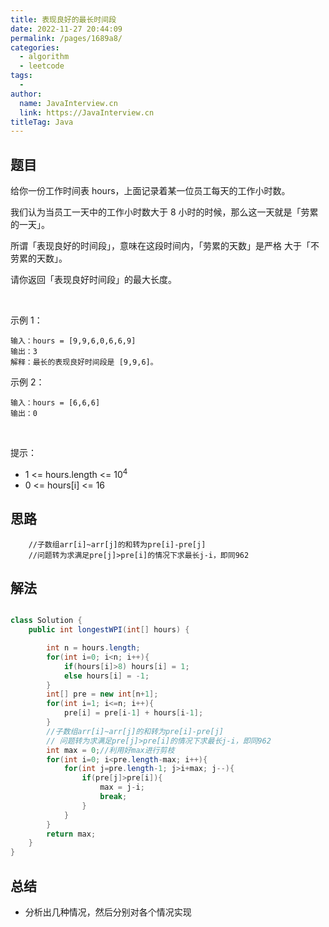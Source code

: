 ```yaml
---
title: 表现良好的最长时间段
date: 2022-11-27 20:44:09
permalink: /pages/1689a8/
categories:
  - algorithm
  - leetcode
tags:
  - 
author: 
  name: JavaInterview.cn
  link: https://JavaInterview.cn
titleTag: Java
---
```



## 题目

给你一份工作时间表 hours，上面记录着某一位员工每天的工作小时数。

我们认为当员工一天中的工作小时数大于 8 小时的时候，那么这一天就是「劳累的一天」。

所谓「表现良好的时间段」，意味在这段时间内，「劳累的天数」是严格 大于「不劳累的天数」。

请你返回「表现良好时间段」的最大长度。

 

示例 1：

    输入：hours = [9,9,6,0,6,6,9]
    输出：3
    解释：最长的表现良好时间段是 [9,9,6]。
示例 2：

    输入：hours = [6,6,6]
    输出：0
 

提示：

- 1 <= hours.length <= 10<sup>4</sup>
- 0 <= hours[i] <= 16

## 思路

        //子数组arr[i]~arr[j]的和转为pre[i]-pre[j]
        //问题转为求满足pre[j]>pre[i]的情况下求最长j-i，即同962

## 解法
```java

class Solution {
    public int longestWPI(int[] hours) {

        int n = hours.length;
        for(int i=0; i<n; i++){
            if(hours[i]>8) hours[i] = 1;
            else hours[i] = -1;
        }
        int[] pre = new int[n+1];
        for(int i=1; i<=n; i++){
            pre[i] = pre[i-1] + hours[i-1];
        }
        //子数组arr[i]~arr[j]的和转为pre[i]-pre[j]
        // 问题转为求满足pre[j]>pre[i]的情况下求最长j-i，即同962
        int max = 0;//利用好max进行剪枝
        for(int i=0; i<pre.length-max; i++){
            for(int j=pre.length-1; j>i+max; j--){
                if(pre[j]>pre[i]){
                    max = j-i;
                    break;
                }
            }
        }
        return max;
    }
}
```

## 总结

- 分析出几种情况，然后分别对各个情况实现 

